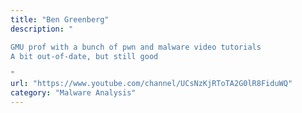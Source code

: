 ```yaml
---
title: "Ben Greenberg"
description: "

GMU prof with a bunch of pwn and malware video tutorials
A bit out-of-date, but still good

"
url: "https://www.youtube.com/channel/UCsNzKjRToTA2G0lR8FiduWQ"
category: "Malware Analysis"
---
```

